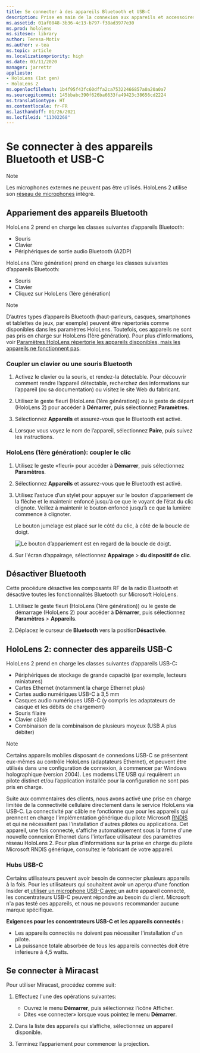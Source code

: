 ```yaml
---
title: Se connecter à des appareils Bluetooth et USB-C
description: Prise en main de la connexion aux appareils et accessoires Bluetooth et USB-C à partir de vos appareils HoloLens de réalité mixte.
ms.assetid: 01af0848-3b36-4c13-b797-f38ad3977e30
ms.prod: hololens
ms.sitesec: library
author: Teresa-Motiv
ms.author: v-tea
ms.topic: article
ms.localizationpriority: high
ms.date: 03/11/2020
manager: jarrettr
appliesto:
- HoloLens (1st gen)
- HoloLens 2
ms.openlocfilehash: 1b4f95f43fc60dffa2ca75322466857a0a20a0a7
ms.sourcegitcommit: 145bbabc390f626ba6633fa49423c38656cd2224
ms.translationtype: HT
ms.contentlocale: fr-FR
ms.lasthandoff: 01/26/2021
ms.locfileid: "11302268"
---
```

# Se connecter à des appareils Bluetooth et USB-C

> [!NOTE]
> Les microphones externes ne peuvent pas être utilisés. HoloLens 2 utilise son [réseau de microphones](hololens2-hardware.md#audio-and-speech) intégré.

## Appariement des appareils Bluetooth

HoloLens 2 prend en charge les classes suivantes d’appareils Bluetooth:

- Souris
- Clavier
- Périphériques de sortie audio Bluetooth (A2DP)

HoloLens (1ère génération) prend en charge les classes suivantes d’appareils Bluetooth:

- Souris
- Clavier
- Cliquez sur HoloLens (1ère génération)

> [!NOTE]
> D’autres types d’appareils Bluetooth (haut-parleurs, casques, smartphones et tablettes de jeux, par exemple) peuvent être répertoriés comme disponibles dans les paramètres HoloLens. Toutefois, ces appareils ne sont pas pris en charge sur HoloLens (1ère génération). Pour plus d’informations, voir [Paramètres HoloLens répertorie les appareils disponibles, mais les appareils ne fonctionnent pas](hololens-FAQ.md#hololens-settings-lists-devices-as-available-but-the-devices-dont-work).

### Coupler un clavier ou une souris Bluetooth

1. Activez le clavier ou la souris, et rendez-la détectable. Pour découvrir comment rendre l’appareil détectable, recherchez des informations sur l’appareil (ou sa documentation) ou visitez le site Web du fabricant.

1. Utilisez le geste fleuri (HoloLens (1ère génération)) ou le geste de départ (HoloLens 2) pour accéder à **Démarrer**, puis sélectionnez **Paramètres**.

1. Sélectionnez **Appareils** et assurez-vous que le Bluetooth est activé.  

1. Lorsque vous voyez le nom de l’appareil, sélectionnez **Paire**, puis suivez les instructions.

### HoloLens (1ère génération): coupler le clic

1. Utilisez le geste «fleuri» pour accéder à **Démarrer**, puis sélectionnez **Paramètres**.

1. Sélectionnez **Appareils** et assurez-vous que le Bluetooth est activé.

1. Utilisez l’astuce d’un stylet pour appuyer sur le bouton d’appariement de la flèche et le maintenir enfoncé jusqu’à ce que le voyant de l’état du clic clignote. Veillez à maintenir le bouton enfoncé jusqu’à ce que la lumière commence à clignoter.  

   Le bouton jumelage est placé sur le côté du clic, à côté de la boucle de doigt.

   ![Le bouton d’appariement est en regard de la boucle de doigt.](images/use-hololens-clicker-1.png)

1. Sur l'écran d’appairage, sélectionnez **Appairage** > **du dispositif de clic**.

## Désactiver Bluetooth

Cette procédure désactive les composants RF de la radio Bluetooth et désactive toutes les fonctionnalités Bluetooth sur Microsoft HoloLens.

1. Utilisez le geste fleuri (HoloLens (1ère génération)) ou le geste de démarrage (HoloLens 2) pour accéder à **Démarrer**, puis sélectionnez **Paramètres** > **Appareils**.

1. Déplacez le curseur de **Bluetooth** vers la position**Désactivée**.

## HoloLens 2: connecter des appareils USB-C

HoloLens 2 prend en charge les classes suivantes d’appareils USB-C:

- Périphériques de stockage de grande capacité (par exemple, lecteurs miniatures)
- Cartes Ethernet (notamment la charge Ethernet plus)
- Cartes audio numériques USB-C à 3,5 mm
- Casques audio numériques USB-C (y compris les adaptateurs de casque et les débits de chargement)
- Souris filaire
- Clavier câblé
- Combinaison de la combinaison de plusieurs moyeux (USB A plus débiter)

> [!NOTE]
> Certains appareils mobiles disposant de connexions USB-C se présentent eux-mêmes au contrôle HoloLens (adaptateurs Ethernet), et peuvent être utilisés dans une configuration de connexion, à commencer par Windows holographique (version 2004). Les modems LTE USB qui requièrent un pilote distinct et/ou l’application installée pour la configuration ne sont pas pris en charge.

Suite aux commentaires des clients, nous avons activé une prise en charge limitée de la connectivité cellulaire directement dans le service HoloLens via USB-C.  La connectivité par câble ne fonctionne que pour les appareils qui prennent en charge l'implémentation générique du pilote Microsoft [RNDIS](https://docs.microsoft.com/windows-hardware/drivers/network/overview-of-remote-ndis--rndis-) et qui ne nécessitent pas l'installation d'autres pilotes ou applications.  Cet appareil, une fois connecté, s'affiche automatiquement sous la forme d'une nouvelle connexion Ethernet dans l'interface utilisateur des paramètres réseau HoloLens 2. Pour plus d’informations sur la prise en charge du pilote Microsoft RNDIS générique, consultez le fabricant de votre appareil.

### Hubs USB-C

Certains utilisateurs peuvent avoir besoin de connecter plusieurs appareils à la fois. Pour les utilisateurs qui souhaitent avoir un aperçu d'une fonction Insider et[ utiliser un microphone USB-C avec ](hololens-insider.md#usb-c-external-microphone-support)un autre appareil connecté, les concentrateurs USB-C peuvent répondre au besoin du client. Microsoft n'a pas testé ces appareils, et nous ne pouvons recommander aucune marque spécifique.

**Exigences pour les concentrateurs USB-C et les appareils connectés :**

- Les appareils connectés ne doivent pas nécessiter l'installation d'un pilote.
- La puissance totale absorbée de tous les appareils connectés doit être inférieure à 4,5 watts.

## Se connecter à Miracast

Pour utiliser Miracast, procédez comme suit:

1. Effectuez l'une des opérations suivantes:  

   - Ouvrez le menu **Démarrer**, puis sélectionnez l’icône Afficher.
   - Dites «se connecter» lorsque vous pointez le menu **Démarrer**.  

1. Dans la liste des appareils qui s’affiche, sélectionnez un appareil disponible.

1. Terminez l’appariement pour commencer la projection.
